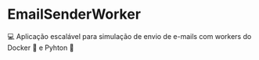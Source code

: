 # EmailSenderWorker
:computer: Aplicação escalável para simulação de envio de e-mails com workers do Docker :whale: e Pyhton :snake:

